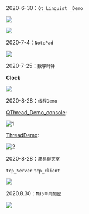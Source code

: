 2020-6-30：`Qt_Linguist _Demo`

![](https://mmbiz.qpic.cn/mmbiz_png/rS7zDaAwbAsCibvwMFntBfKOjQbOP9n6pRX7XEfV2EVyoFwBx2miaTYiat7uK6CqvLOhOpkQBL4v1Aiao91ibIylcUg/640?wx_fmt=png&tp=webp&wxfrom=5&wx_lazy=1&wx_co=1)

![](https://mmbiz.qpic.cn/mmbiz_png/rS7zDaAwbAsCibvwMFntBfKOjQbOP9n6poEibGBfyTbvyjlBrPiaN19mL0g1ONIdlHNoR3mabc2LlAnWpFIyMy5hQ/640?wx_fmt=png&tp=webp&wxfrom=5&wx_lazy=1&wx_co=1)

2020-7-4：`NotePad`

![](https://mmbiz.qpic.cn/mmbiz_png/rS7zDaAwbAvQu9GqxGcnPT6tPpADWbCK31SWlBzLWObQ4PoQP6ZibDnemaKIx1icZwm8uMsAglgT6Z6W3jN5Kuicw/640?wx_fmt=png&tp=webp&wxfrom=5&wx_lazy=1&wx_co=1)



2020-7-25：`数字时钟`

**Clock**

![](<https://mmbiz.qpic.cn/mmbiz_png/rS7zDaAwbAt6kq0EDMZHB8J16snnuaZZQ4ribpdrmDuMXkuBt6iaQBkqGEuOk74qGGuzvicJarLxHgY6lsCW5cSWw/0?wx_fmt=png>)

2020-8-28：`线程Demo`

[QThread_Demo_console](https://github.com/ADeRoy/Qt_Demo/tree/master/QThread_Demo_console):

![1](https://mmbiz.qpic.cn/mmbiz_gif/rS7zDaAwbAt6kq0EDMZHB8J16snnuaZZWgccibBkONSOroTWHib68WWRHUhl4bynKGMx50Ia8um8RN2IElJ7Eo3A/0?wx_fmt=gif)

[ThreadDemo](https://github.com/ADeRoy/Qt_Demo/tree/master/ThreadDemo):

![2](https://mmbiz.qpic.cn/mmbiz_gif/rS7zDaAwbAt6kq0EDMZHB8J16snnuaZZcxRxp1jnK8DgKQLLEicxcqXIUS6SSbX03joUulVjPWMAJUZI11PjMvw/0?wx_fmt=gif)

2020-8-28：`简易聊天室`

`tcp_Server` `tcp_client`

![](<https://mmbiz.qpic.cn/mmbiz_gif/rS7zDaAwbAtZicrWNcFfXnWn7ibOrSS6bwVooeVxUdBl06GvQEKgy1icoDfGm4mDDMMlZxibFguz0bX2RquLLmLO2w/0?wx_fmt=gif>)

2020.8.30：`Md5单向加密`

![](<https://mmbiz.qpic.cn/mmbiz_gif/rS7zDaAwbAvq9DTuDZxg8ryiaQeEkia1cEEkjZhcSxWIHPXPSZKV5yLq3pDTSK8wv7UEDvibfB9fUMSUjh5kruVRA/0?wx_fmt=gif>)

